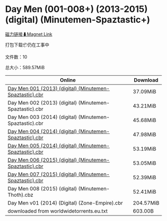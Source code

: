 # Day Men (001-008+) (2013-2015) (digital) (Minutemen-Spaztastic+)

[磁力链接⬇Magnet Link](magnet:?xt=urn:btih:34172006d1b6d9eeb27862989e96497aed23248b&dn=Day%20Men%20%28001-008%2B%29%20%282013-2015%29%20%28digital%29%20%28Minutemen-Spaztastic%2B%29)

打包下载📦仍在工事中

文件数：10

总大小：589.57MiB

Online | Download
--- | ---
[Day Men 001 (2013) (digital) (Minutemen-Spaztastic).cbr](https://github.com/alicewish/markdown/blob/master/comic/Day-Men-001-2013-digital-Minutemen-Spaztastic-cbr.md) | 37.09MiB
Day Men 002 (2013) (digital) (Minutemen-Spaztastic).cbr | 43.21MiB
Day Men 003 (2014) (digital) (Minutemen-Spaztastic).cbr | 45.68MiB
[Day Men 004 (2014) (digital) (Minutemen-Spaztastic).cbr](https://github.com/alicewish/markdown/blob/master/comic/Day-Men-004-2014-digital-Minutemen-Spaztastic-cbr.md) | 47.98MiB
[Day Men 005 (2014) (digital) (Minutemen-Spaztastic).cbr](https://github.com/alicewish/markdown/blob/master/comic/Day-Men-005-2014-digital-Minutemen-Spaztastic-cbr.md) | 53.19MiB
[Day Men 006 (2015) (digital) (Minutemen-Spaztastic).cbr](https://github.com/alicewish/markdown/blob/master/comic/Day-Men-006-2015-digital-Minutemen-Spaztastic-cbr.md) | 53.05MiB
[Day Men 007 (2015) (digital) (Minutemen-Spaztastic).cbr](https://github.com/alicewish/markdown/blob/master/comic/Day-Men-007-2015-digital-Minutemen-Spaztastic-cbr.md) | 52.39MiB
Day Men 008 (2015) (digital) (Minutemen-Thoth).cbz | 52.41MiB
Day Men v01 (2014) (Digital) (Zone-Empire).cbr | 204.57MiB
downloaded from worldwidetorrents.eu.txt | 603.00B